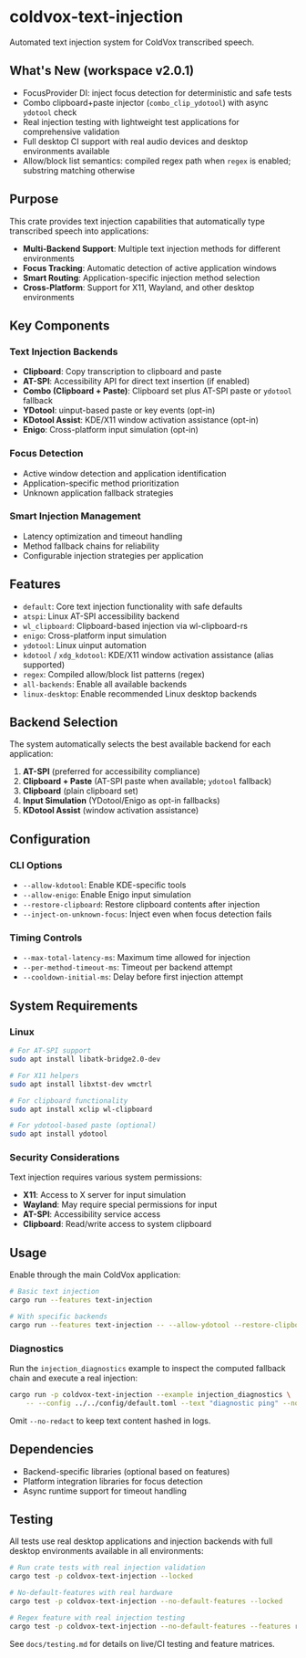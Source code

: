 # coldvox-text-injection

Automated text injection system for ColdVox transcribed speech.

## What's New (workspace v2.0.1)

- FocusProvider DI: inject focus detection for deterministic and safe tests
- Combo clipboard+paste injector (`combo_clip_ydotool`) with async `ydotool` check
- Real injection testing with lightweight test applications for comprehensive validation
- Full desktop CI support with real audio devices and desktop environments available
- Allow/block list semantics: compiled regex path when `regex` is enabled; substring matching otherwise

## Purpose

This crate provides text injection capabilities that automatically type transcribed speech into applications:

- **Multi-Backend Support**: Multiple text injection methods for different environments
- **Focus Tracking**: Automatic detection of active application windows
- **Smart Routing**: Application-specific injection method selection
- **Cross-Platform**: Support for X11, Wayland, and other desktop environments

## Key Components

### Text Injection Backends
- **Clipboard**: Copy transcription to clipboard and paste
- **AT-SPI**: Accessibility API for direct text insertion (if enabled)
- **Combo (Clipboard + Paste)**: Clipboard set plus AT-SPI paste or `ydotool` fallback
- **YDotool**: uinput-based paste or key events (opt-in)
- **KDotool Assist**: KDE/X11 window activation assistance (opt-in)
- **Enigo**: Cross-platform input simulation (opt-in)

### Focus Detection
- Active window detection and application identification
- Application-specific method prioritization
- Unknown application fallback strategies

### Smart Injection Management
- Latency optimization and timeout handling
- Method fallback chains for reliability
- Configurable injection strategies per application

## Features

- `default`: Core text injection functionality with safe defaults
- `atspi`: Linux AT-SPI accessibility backend
- `wl_clipboard`: Clipboard-based injection via wl-clipboard-rs
- `enigo`: Cross-platform input simulation
- `ydotool`: Linux uinput automation
- `kdotool` / `xdg_kdotool`: KDE/X11 window activation assistance (alias supported)
- `regex`: Compiled allow/block list patterns (regex)
- `all-backends`: Enable all available backends
- `linux-desktop`: Enable recommended Linux desktop backends

## Backend Selection

The system automatically selects the best available backend for each application:

1. **AT-SPI** (preferred for accessibility compliance)
2. **Clipboard + Paste** (AT-SPI paste when available; `ydotool` fallback)
3. **Clipboard** (plain clipboard set)
4. **Input Simulation** (YDotool/Enigo as opt-in fallbacks)
5. **KDotool Assist** (window activation assistance)

## Configuration

### CLI Options

- `--allow-kdotool`: Enable KDE-specific tools
- `--allow-enigo`: Enable Enigo input simulation
- `--restore-clipboard`: Restore clipboard contents after injection
- `--inject-on-unknown-focus`: Inject even when focus detection fails

### Timing Controls
- `--max-total-latency-ms`: Maximum time allowed for injection
- `--per-method-timeout-ms`: Timeout per backend attempt
- `--cooldown-initial-ms`: Delay before first injection attempt

## System Requirements

### Linux
```bash
# For AT-SPI support
sudo apt install libatk-bridge2.0-dev

# For X11 helpers
sudo apt install libxtst-dev wmctrl

# For clipboard functionality
sudo apt install xclip wl-clipboard

# For ydotool-based paste (optional)
sudo apt install ydotool
```

### Security Considerations

Text injection requires various system permissions:
- **X11**: Access to X server for input simulation
- **Wayland**: May require special permissions for input
- **AT-SPI**: Accessibility service access
- **Clipboard**: Read/write access to system clipboard

## Usage

Enable through the main ColdVox application:

```bash
# Basic text injection
cargo run --features text-injection

# With specific backends
cargo run --features text-injection -- --allow-ydotool --restore-clipboard
```

### Diagnostics

Run the `injection_diagnostics` example to inspect the computed fallback chain and execute a real injection:

```bash
cargo run -p coldvox-text-injection --example injection_diagnostics \
    -- --config ../../config/default.toml --text "diagnostic ping" --no-redact
```

Omit `--no-redact` to keep text content hashed in logs.

## Dependencies

- Backend-specific libraries (optional based on features)
- Platform integration libraries for focus detection
- Async runtime support for timeout handling

## Testing

All tests use real desktop applications and injection backends with full desktop environments available in all environments:

```bash
# Run crate tests with real injection validation
cargo test -p coldvox-text-injection --locked

# No-default-features with real hardware
cargo test -p coldvox-text-injection --no-default-features --locked

# Regex feature with real injection testing
cargo test -p coldvox-text-injection --no-default-features --features regex --locked
```

See `docs/testing.md` for details on live/CI testing and feature matrices.
